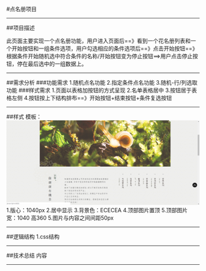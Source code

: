 #点名册项目

---
##项目描述

  此页面主要实现一个点名册功能，用户进入页面后==》看到一个花名册列表和一个开始按钮和一组条件选项，用户勾选相应的条件选项后==》点击开始按钮==》根据条件开始随机选中符合条件的名称/开始按钮变为停止按钮==>用户点击停止按钮，停在最后选中的一组数据上。

---
##需求分析
###功能需求
1.随机点名功能
2.指定条件点名功能
3.随机-行/列选取功能
###样式需求
1.页面以表格加按钮的方式呈现
2.名单表格居中
3.按钮居于表格左侧
4.按钮按上下结构排布==》开始按钮+结束按钮+条件复选按钮

---

##样式
模板：
![模板](images\模板.png)
1.版心：1040px
2.居中显示
3.背景色：ECECEA
4.顶部图片置顶
5.顶部图片 宽：1040 高360
5.图片与内容之间间距50px

---

##逻辑结构
1.css结构

---
##技术总结
内容

---
